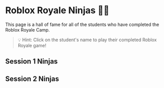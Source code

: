 # Roblox Royale Ninjas 🐱‍👤
This page is a hall of fame for all of the students who have completed the Roblox Royale Camp.

> 💡 Hint: Click on the student's name to play their completed Roblox Royale game!

## Session 1 Ninjas

## Session 2 Ninjas